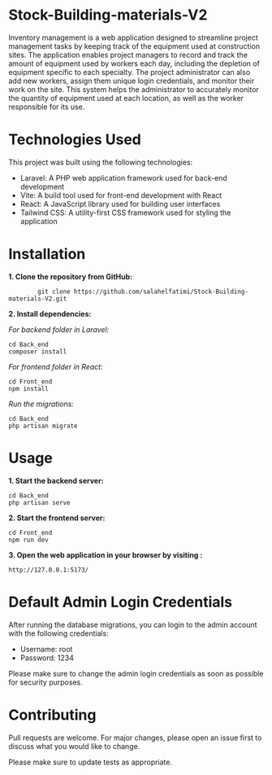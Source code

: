 # Stock-Building-materials-V2

Inventory management is a web application designed to streamline project management tasks by keeping track of the equipment used at construction sites. The application enables project managers to record and track the amount of equipment used by workers each day, including the depletion of equipment specific to each specialty. The project administrator can also add new workers, assign them unique login credentials, and monitor their work on the site. This system helps the administrator to accurately monitor the quantity of equipment used at each location, as well as the worker responsible for its use.

# Technologies Used

This project was built using the following technologies:

- Laravel: A PHP web application framework used for back-end development
- Vite: A build tool used for front-end development with React
- React: A JavaScript library used for building user interfaces
- Tailwind CSS: A utility-first CSS framework used for styling the application

# Installation

**1. Clone the repository from GitHub:**

            git clone https://github.com/salahelfatimi/Stock-Building-materials-V2.git

**2. Install dependencies:**

*For backend folder in Laravel:*

    cd Back_end
    composer install

*For frontend folder in React:*

    cd Front_end
    npm install
 
*Run the migrations:*
 
    cd Back_end
    php artisan migrate
 

# Usage

**1. Start the backend server:**

    cd Back_end
    php artisan serve

**2. Start the frontend server:**

    cd Front_end
    npm run dev

**3. Open the web application in your browser by visiting :**

    http://127.0.0.1:5173/
            
# Default Admin Login Credentials

After running the database migrations, you can login to the admin account with the following credentials:

- Username: root
- Password: 1234

Please make sure to change the admin login credentials as soon as possible for security purposes.

# Contributing

   Pull requests are welcome. For major changes, please open an issue first to discuss what you would like to change.

   Please make sure to update tests as appropriate.


